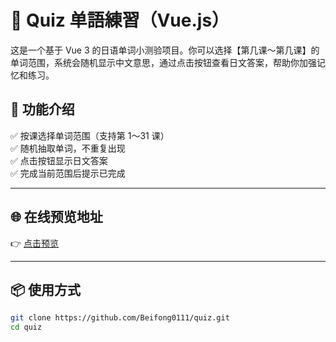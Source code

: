 # 📘 Quiz 单語練習（Vue.js）

这是一个基于 Vue 3 的日语单词小测验项目。你可以选择【第几课～第几课】的单词范围，系统会随机显示中文意思，通过点击按钮查看日文答案，帮助你加强记忆和练习。

## 🧩 功能介绍

✅ 按课选择单词范围（支持第 1～31 课）  
✅ 随机抽取单词，不重复出现  
✅ 点击按钮显示日文答案  
✅ 完成当前范围后提示已完成  

---

## 🌐 在线预览地址

👉 [点击预览](https://beifong0111.github.io/quiz/)

---

## 📦 使用方式

```bash
git clone https://github.com/Beifong0111/quiz.git
cd quiz
